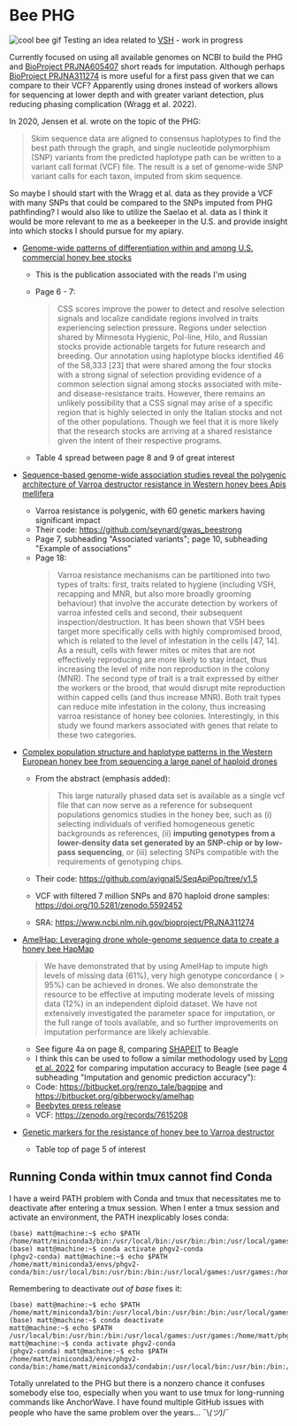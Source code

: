 # Bee PHG
![cool bee gif](https://web.archive.org/web/20090808112448/http://www.geocities.com/gabecam2001/beesunglasses.gif)
Testing an idea related to [VSH](https://www.ars.usda.gov/southeast-area/baton-rouge-la/honeybeelab/docs/varroa-sensitive-hygiene-vsh/) - work in progress

Currently focused on using all available genomes on NCBI to build the PHG and [BioProject PRJNA605407](https://www.ncbi.nlm.nih.gov/bioproject/PRJNA605407) short reads for imputation. Although perhaps [BioProject PRJNA311274](https://www.ncbi.nlm.nih.gov/bioproject/PRJNA311274) is more useful for a first pass given that we can compare to their VCF? Apparently using drones instead of workers allows for sequencing at lower depth and with greater variant detection, plus reducing phasing complication (Wragg et al. 2022).

In 2020, Jensen et al. wrote on the topic of the PHG:
> Skim sequence data are aligned to consensus haplotypes to find the best path through the graph, and single nucleotide polymorphism (SNP) variants from the predicted haplotype path can be written to a variant call format (VCF) file. The result is a set of genome-wide SNP variant calls for each taxon, imputed from skim sequence.

So maybe I should start with the Wragg et al. data as they provide a VCF with many SNPs that could be compared to the SNPs imputed from PHG pathfinding? I would also like to utilize the Saelao et al. data as I think it would be more relevant to me as a beekeeper in the U.S. and provide insight into which stocks I should pursue for my apiary.

* [Genome-wide patterns of differentiation within and among U.S. commercial honey bee stocks](https://www.ncbi.nlm.nih.gov/pmc/articles/PMC7545854/)
    * This is the publication associated with the reads I'm using
    * Page 6 - 7:
        > CSS scores improve the power to detect and resolve selection signals and localize candidate regions involved in traits experiencing selection pressure. Regions under selection shared by Minnesota Hygienic, Pol-line, Hilo, and Russian stocks provide actionable targets for future research and breeding. Our annotation using haplotype blocks identified 46 of the 58,333 [23] that were shared among the four stocks with a strong signal of selection providing evidence of a common selection signal among stocks associated with mite- and disease-resistance traits. However, there remains an unlikely possibility that a CSS signal may arise of a specific region that is highly selected in only the Italian stocks and not of the other populations. Though we feel that it is more likely that the research stocks are arriving at a shared resistance given the intent of their respective programs.

    * Table 4 spread between page 8 and 9 of great interest
* [Sequence-based genome-wide association studies reveal the polygenic architecture of Varroa destructor resistance in Western honey bees Apis mellifera](https://www.biorxiv.org/content/10.1101/2024.02.16.580755v3)
    * Varroa resistance is polygenic, with 60 genetic markers having significant impact
    * Their code: https://github.com/seynard/gwas_beestrong
    * Page 7, subheading "Associated variants"; page 10, subheading "Example of associations"
    * Page 18:
        > Varroa resistance mechanisms can be partitioned into two types of traits: first, traits related to hygiene (including VSH, recapping and MNR, but also more broadly grooming behaviour) that involve the accurate detection by workers of varroa infested cells and second, their subsequent inspection/destruction. It has been shown that VSH bees target more specifically cells with highly compromised brood, which is related to the level of infestation in the cells [47, 14]. As a result, cells with fewer mites or mites that are not effectively reproducing are more likely to stay intact, thus increasing the level of mite non reproduction in the colony (MNR). The second type of trait is a trait expressed by either the workers or the brood, that would disrupt mite reproduction within capped cells (and thus increase MNR). Both trait types can reduce mite infestation in the colony, thus increasing varroa resistance of honey bee colonies. Interestingly, in this study we found markers associated with genes that relate to these two categories.

* [Complex population structure and haplotype patterns in the Western European honey bee from sequencing a large panel of haploid drones](https://pubmed.ncbi.nlm.nih.gov/35689802/)
    * From the abstract (emphasis added):
        > This large naturally phased data set is available as a single vcf file that can now serve as a reference for subsequent populations genomics studies in the honey bee, such as (i) selecting individuals of verified homogeneous genetic backgrounds as references, (ii) **imputing genotypes from a lower-density data set generated by an SNP-chip or by low-pass sequencing**, or (iii) selecting SNPs compatible with the requirements of genotyping chips.

    * Their code: https://github.com/avignal5/SeqApiPop/tree/v1.5
    * VCF with filtered 7 million SNPs and 870 haploid drone samples: https://doi.org/10.5281/zenodo.5592452
    * SRA: https://www.ncbi.nlm.nih.gov/bioproject/PRJNA311274

* [AmelHap: Leveraging drone whole-genome sequence data to create a honey bee HapMap](https://www.nature.com/articles/s41597-023-02097-z)
    > We have demonstrated that by using AmelHap to impute high levels of missing data (61%), very high genotype concordance ( > 95%) can be achieved in drones. We also demonstrate the resource to be effective at imputing moderate levels of missing data (12%) in an independent diploid dataset. We have not extensively investigated the parameter space for imputation, or the full range of tools available, and so further improvements on imputation performance are likely achievable.

    * See figure 4a on page 8, comparing [SHAPEIT](https://mathgen.stats.ox.ac.uk/genetics_software/shapeit/shapeit.html) to Beagle
    * I think this can be used to follow a similar methodology used by [Long et al. 2022](https://www.ncbi.nlm.nih.gov/pmc/articles/PMC8728015/) for comparing imputation accuracy to Beagle (see page 4 subheading "Imputation and genomic prediction accuracy"):
    * Code: https://bitbucket.org/renzo_tale/bagpipe and https://bitbucket.org/gibberwocky/amelhap
    * [Beebytes press release](https://beebytes.org/articles/amelhap-a-new-haplotype-map-for-honeybees/)
    * VCF: https://zenodo.org/records/7615208

* [Genetic markers for the resistance of honey bee to Varroa destructor](https://www.ncbi.nlm.nih.gov/pmc/articles/PMC8763714/)
    * Table top of page 5 of interest

## Running Conda within tmux cannot find Conda
I have a weird PATH problem with Conda and tmux that necessitates me to deactivate after entering a tmux session. When I enter a tmux session and activate an environment, the PATH inexplicably loses conda:

```
(base) matt@machine:~$ echo $PATH
/home/matt/miniconda3/bin:/usr/local/bin:/usr/bin:/bin:/usr/local/games:/usr/games:/home/matt/phg/bin
(base) matt@machine:~$ conda activate phgv2-conda
(phgv2-conda) matt@machine:~$ echo $PATH
/home/matt/miniconda3/envs/phgv2-conda/bin:/usr/local/bin:/usr/bin:/bin:/usr/local/games:/usr/games:/home/matt/phg/bin
```

Remembering to deactivate *out of base* fixes it:

```
(base) matt@machine:~$ echo $PATH
/home/matt/miniconda3/bin:/usr/local/bin:/usr/bin:/bin:/usr/local/games:/usr/games:/home/matt/phg/bin
(base) matt@machine:~$ conda deactivate
matt@machine:~$ echo $PATH
/usr/local/bin:/usr/bin:/bin:/usr/local/games:/usr/games:/home/matt/phg/bin
matt@machine:~$ conda activate phgv2-conda
(phgv2-conda) matt@machine:~$ echo $PATH
/home/matt/miniconda3/envs/phgv2-conda/bin:/home/matt/miniconda3/condabin:/usr/local/bin:/usr/bin:/bin:/usr/local/games:/usr/games:/home/matt/phg/bin
```

Totally unrelated to the PHG but there is a nonzero chance it confuses somebody else too, especially when you want to use tmux for long-running commands like AnchorWave. I have found multiple GitHub issues with people who have the same problem over the years... ¯\\_(ツ)_/¯
